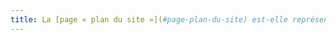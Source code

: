 ```yaml
---
title: La [page « plan du site »](#page-plan-du-site) est-elle représentative de l’architecture générale du site ?
---
```

